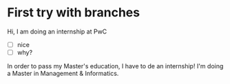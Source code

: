 # First try with branches
Hi, I am doing an internship at PwC

- [ ] nice
- [ ] why?

In order to pass my Master's education, I have to de an internship!
I'm doing a Master in Management & Informatics.
